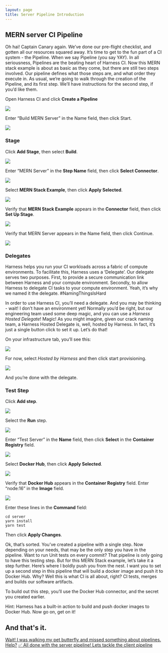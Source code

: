 ```yaml
---
layout: page
title: Server Pipeline Introduction
---
```


## MERN server CI Pipeline
Oh hai! Captain Canary again. We’ve done our pre-flight checklist, and gotten all our resources squared away. It’s time to get to the fun part of a CI system - the Pipeline. When we say Pipeline (you say YAY). In all seriousness, Pipelines are the beating heart of Harness CI. Now this MERN stack example is about as basic as they come, but there are still two steps involved. Our pipeline defines what those steps are, and what order they execute in. As usual, we’re going to walk through the creation of the Pipeline, and its first step. We’ll have instructions for the second step, if you’d like them.

Open Harness CI and click **Create a Pipeline**

![](../assets/images/image035.jpg)

Enter “Build MERN Server” in the Name field, then click Start.

![](../assets/images/image036.jpg)

### Stage

Click **Add Stage**, then select **Build**.
 
![](../assets/images/image037.jpg)

Enter “MERN Server” in the **Step Name** field, then click **Select Connector**.
 
![](../assets/images/image038.jpg)

Select **MERN Stack Example**, then click **Apply Selected**.
 
![](../assets/images/image039.jpg)

Verify that **MERN Stack Example** appears in the **Connector** field, then click **Set Up Stage**.
 
![](../assets/images/image040.jpg)

Verify that MERN Server appears in the Name field, then click Continue.
 
![](../assets/images/image041.jpg)

### Delegates
Harness helps you run your CI workloads across a fabric of compute environments. To facilitate this, Harness uses a ‘Delegate’. Our delegate serves two purposes. First, to provide a secure communication link between Harness and your compute environment. Secondly, to allow Harness to delegate CI tasks to your compute environment. Yeah, it’s why we named it the delegate. #NamingThingsIsHard

In order to use Harness CI, you’ll need a delegate. And you may be thinking - wait! I don’t have an environment yet! Normally you’d be right, but our engineering team used some deep magic, and you can use a *Harness Hosted Delegate*! Magic! As you might imagine, given our crack naming team, a Harness Hosted Delegate is, well, hosted by Harness. In fact, it’s just a single button click to set it up. Let’s do that!

On your infrastructure tab, you’ll see this: 
 
![](../assets/images/image042.jpg)

For now, select *Hosted by Harness* and then click start provisioning.
 
![](../assets/images/image043.jpg)

And you’re done with the delegate.

### Test Step

Click **Add step**.
 
![](../assets/images/image044.jpg)

Select the **Run** step.
 
![](../assets/images/image045.jpg)

Enter “Test Server” in the **Name** field, then click **Select** in the **Container Registry** field.
 
![](../assets/images/image046.jpg)

Select **Docker Hub**, then click **Apply Selected**.
 
![](../assets/images/image047.jpg)

Verify that **Docker Hub** appears in the **Container Registry** field.
Enter “node:16” in the **Image** field.

![](../assets/images/image048.jpg)


Enter these lines in the **Command** field:

```
cd server
yarn install
yarn test
```

Then click **Apply Changes**.


Ok, that’s sorted. You’ve created a pipeline with a single step. Now depending on your needs, that may be the only step you have in the pipeline. Want to run Unit tests on every commit? That pipeline is only going to have this testing step. But for this MERN Stack example, let’s take it a step further. Here’s where I boldly push you from the nest. I want you to set up a second step in this pipeline that will build a docker image and push it to Docker Hub. Why? Well this is what CI is all about, right? CI tests, merges and builds our software artifacts. 

To build out this step, you’ll use the Docker Hub connector, and the secret you created earlier.

Hint: Harness has a built-in action to build and push docker images to Docker Hub. Now go on, get on it!

## And that's it. 

<a class="btn btn-primary" href="../Pipelines/pipelinesDetails">Wait! I was walking my pet butterfly and missed something about pipelines. Help?</a>
<a class="btn btn-primary" href="../Pipelines/clientIntroduction">✅ All done with the server pipeline! Lets tackle the client pipeline</a>


